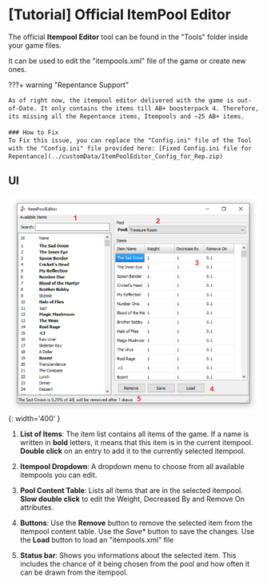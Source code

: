 # [Tutorial] Official ItemPool Editor

The official **Itempool Editor** tool can be found in the "Tools" folder inside your game files.

It can be used to edit the "itempools.xml" file of the game or create new ones.

???+ warning "Repentance Support"

    As of right now, the itempool editor delivered with the game is out-of-Date. It only contains the items till AB+ boosterpack 4. Therefore, its missing all the Repentance items, Itempools and ~25 AB+ items.

    ### How to Fix
    To Fix this issue, you can replace the "Config.ini" file of the Tool with the "Config.ini" file provided here: [Fixed Config.ini file for Repentance](../customData/ItemPoolEditor_Config_for_Rep.zip)


## UI
![](../images/itempool_editor.png){: width='400' }

1. **List of Items**: The item list contains all items of the game. If a name is written in **bold** letters, it means that this item is in the current itempool. **Double click** on an entry to add it to the currently selected itempool.

2. **Itempool Dropdown**: A dropdown menu to choose from all available itempools you can edit.

3. **Pool Content Table**: Lists all items that are in the selected itempool. **Slow double click** to edit the Weight, Decreased By and Remove On attributes.

4. **Buttons**: Use the **Remove** button to remove the selected item from the Itempool content table. Use the *Save** button to save the changes. Use the **Load** button to load an "itempools.xml" file

5. **Status bar**: Shows you informations about the selected item. This includes the chance of it being chosen from the pool and how often it can be drawn from the itempool.